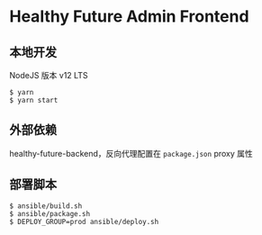 # Healthy Future Admin Frontend

## 本地开发

NodeJS 版本 v12 LTS

```
$ yarn
$ yarn start
```

## 外部依赖

healthy-future-backend，反向代理配置在 `package.json` proxy 属性

## 部署脚本

```
$ ansible/build.sh
$ ansible/package.sh
$ DEPLOY_GROUP=prod ansible/deploy.sh
```
